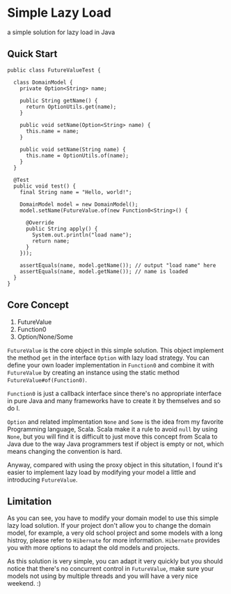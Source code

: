 # Simple Lazy Load #

a simple solution for lazy load in Java

## Quick Start ##

 
    public class FutureValueTest {

      class DomainModel {
        private Option<String> name;

        public String getName() {
          return OptionUtils.get(name);
        }

        public void setName(Option<String> name) {
          this.name = name;
        }

        public void setName(String name) {
          this.name = OptionUtils.of(name);
        }
      }

      @Test
      public void test() {
        final String name = "Hello, world!";

        DomainModel model = new DomainModel();
        model.setName(FutureValue.of(new Function0<String>() {

          @Override
          public String apply() {
            System.out.println("load name");
            return name;
          }
        }));

        assertEquals(name, model.getName()); // output "load name" here
        assertEquals(name, model.getName()); // name is loaded
      }
    }

## Core Concept ##

1. FutureValue
2. Function0
3. Option/None/Some

`FutureValue` is the core object in this simple solution. This object implement the method `get` in the interface `Option` with lazy load strategy. You can define your own loader implementation in `Function0` and combine it with `FutureValue` by creating an instance using the static method `FutureValue#of(Function0)`.

`Function0` is just a callback interface since there's no appropriate interface in pure Java and many frameworks have to create it by themselves and so do I.

`Option` and related implmentation `None` and `Some` is the idea from my favorite Programming language, Scala. Scala make it a rule to avoid `null` by using `None`, but you will find it is difficult to just move this concept from Scala to Java due to the way Java programmers test if object is empty or not, which means changing the convention is hard.

Anyway, compared with using the proxy object in this situtation, I found it's easier to implement lazy load by   modifying your model a little and introducing `FutureValue`.

## Limitation ##

As you can see, you have to modify your domain model to use this simple lazy load solution. If your project don't allow you to change the domain model, for example, a very old school project and some models with a long histroy, please refer to `Hibernate` for more information. `Hibernate` provides you with more options to adapt the old models and projects.

As this solution is very simple, you can adapt it very quickly but you should notice that there's no concurrent control in `FutureValue`, make sure your models not using by multiple threads and you will have a very nice weekend. :)
